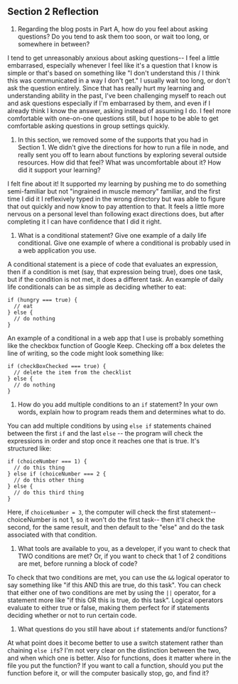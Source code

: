 ## Section 2 Reflection

1. Regarding the blog posts in Part A, how do you feel about asking questions? Do you tend to ask them too soon, or wait too long, or somewhere in between?

I tend to get unreasonably anxious about asking questions-- I feel a little embarrased, especially whenever I feel like it's a question that I know is simple or that's based on something like "I don't understand this / I think this was communicated in a way I don't get." I usually wait too long, or don't ask the question entirely. Since that has really hurt my learning and understanding ability in the past, I've been challenging myself to reach out and ask questions especially if I'm embarrased by them, and even if I already think I know the answer, asking instead of assuming I do. I feel more comfortable with one-on-one questions still, but I hope to be able to get comfortable asking questions in group settings quickly.

1. In this section, we removed some of the supports that you had in Section 1. We didn't give the directions for how to run a file in node, and really sent you off to learn about functions by exploring several outside resources. How did that feel? What was uncomfortable about it? How did it support your learning?

I felt fine about it! It supported my learning by pushing me to do something semi-familiar but not "ingrained in muscle memory" familiar, and the first time I did it I reflexively typed in the wrong directory but was able to figure that out quickly and now know to pay attention to that. It feels a little more nervous on a personal level than following exact directions does, but after completing it I can have confidence that I did it right.

1. What is a conditional statement? Give one example of a daily life conditional. Give one example of where a conditional is probably used in a web application you use.

A conditional statement is a piece of code that evaluates an expression, then if a condition is met (say, that expression being true), does one task, but if the condition is not met, it does a different task. An example of daily life conditionals can be as simple as deciding whether to eat:
```
if (hungry === true) {
  // eat
} else {
  // do nothing
}
```
An example of a conditional in a web app that I use is probably something like the checkbox function of Google Keep. Checking off a box deletes the line of writing, so the code might look something like:
```
if (checkBoxChecked === true) {
  // delete the item from the checklist
} else {
  // do nothing
}
```

1. How do you add multiple conditions to an `if` statement? In your own words, explain how to program reads them and determines what to do.

You can add multiple conditions by using `else if` statements chained between the first `if` and the last `else` -- the program will check the expressions in order and stop once it reaches one that is true. It's structured like:
```
if (choiceNumber === 1) {
  // do this thing
} else if (choiceNumber === 2 {
  // do this other thing
} else {
  // do this third thing
}
```
Here, if `choiceNumber = 3`, the computer will check the first statement-- choiceNumber is not 1, so it won't do the first task-- then it'll check the second, for the same result, and then default to the "else" and do the task associated with that condition.

1. What tools are available to you, as a developer, if you want to check that TWO conditions are met? Or, if you want to check that 1 of 2 conditions are met, before running a block of code?

To check that two conditions are met, you can use the `&&` logical operator to say something like "if this AND this are true, do this task". You can check that either one of two conditions are met by using the `||` operator, for a statement more like "if this OR this is true, do this task". Logical operators evaluate to either true or false, making them perfect for if statements deciding whether or not to run certain code.

1. What questions do you still have about `if` statements and/or functions?

At what point does it become better to use a switch statement rather than chaining `else if`s? I'm not very clear on the distinction between the two, and when which one is better. Also for functions, does it matter where in the file you put the function? If you want to call a function, should you put the function before it, or will the computer basically stop, go, and find it?
